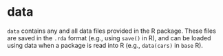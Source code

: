 # data

`data` contains any and all data files provided in the R package. These files are saved in the `.rda` format (e.g., using `save()` in R), and can be loaded using data when a package is read into R (e.g., `data(cars)` in `base` R).
